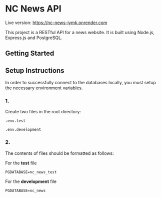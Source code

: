 # NC News API

Live version: https://nc-news-iymk.onrender.com

This project is a RESTful API for a news website. It is built using Node.js, Express.js and PostgreSQL.

## Getting Started

## Setup Instructions

In order to successfully connect to the databases locally, you must setup the necessary environment variables.

### 1.

Create two files in the root directory:

`.env.test`

`.env.development`

### 2.

The contents of files should be formatted as follows:

For the **test** file

```
PGDATABASE=nc_news_test
```

For the **development** file

```
PGDATABASE=nc_news
```
